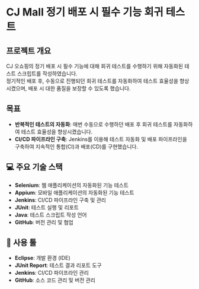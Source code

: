 # CJ Mall 정기 배포 시 필수 기능 회귀 테스트

## 프로젝트 개요
CJ 오쇼핑의 정기 배포 시 필수 기능에 대해 회귀 테스트를 수행하기 위해 자동화된 테스트 스크립트를 작성하였습니다.  
정기적인 배포 후, 수동으로 진행되던 회귀 테스트를 자동화하여 테스트 효율성을 향상시켰으며, 배포 시 대한 품질을 보장할 수 있도록 했습니다.

## 목표
- **반복적인 테스트의 자동화**: 매번 수동으로 수행하던 배포 후 회귀 테스트를 자동화하여 테스트 효율성을 향상시켰습니다.
- **CI/CD 파이프라인 구축**: Jenkins를 이용해 테스트 자동화 및 배포 파이프라인을 구축하여 지속적인 통합(CI)과 배포(CD)를 구현했습니다.

## 💻 주요 기술 스택
- **Selenium**: 웹 애플리케이션의 자동화된 기능 테스트
- **Appium**: 모바일 애플리케이션의 자동화된 기능 테스트
- **Jenkins**: CI/CD 파이프라인 구축 및 관리
- **JUnit**: 테스트 실행 및 리포트
- **Java**: 테스트 스크립트 작성 언어
- **GitHub**: 버전 관리 및 협업

## 🔧 사용 툴
- **Eclipse**: 개발 환경 (IDE)
- **JUnit Report**: 테스트 결과 리포트 도구
- **Jenkins**: CI/CD 파이프라인 관리
- **GitHub**: 소스 코드 관리 및 버전 관리
